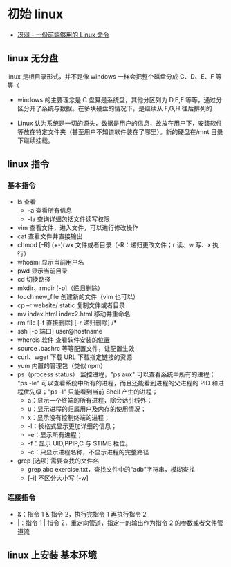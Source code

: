 # 初始 linux

- [冴羽 - 一份前端够用的 Linux 命令](https://juejin.cn/post/7044099175838908424)

## linux 无分盘

linux 是根目录形式，并不是像 windows 一样会把整个磁盘分成 C、D、E、F 等等（

- windows 的主要理念是 C 盘算是系统盘，其他分区列为 D,E,F 等等，通过分区分开了系统与数据。在多块硬盘的情况下，是继续从 F,G,H 往后排列的

- Linux 认为系统是一切的源头，数据是用户的信息，故放在用户下，安装软件等放在特定文件夹（甚至用户不知道软件装在了哪里）。新的硬盘在/mnt 目录下继续挂载。

## linux 指令

### 基本指令

- ls 查看
  - -a 查看所有信息
  - -la 查询详细包括文件读写权限
- vim 查看文件，进入文件，可以进行修改操作
- cat 查看文件并直接输出
- chmod [-R] (+-)rwx 文件或者目录（-R：递归更改文件；r 读、w 写、x 执行）
- whoami 显示当前用户名
- pwd 显示当前目录
- cd 切换路径
- mkdir、rmdir [-p]（递归删除）
- touch new_file 创建新的文件（vim 也可以）
- cp –r website/ static 复制文件或者目录
- mv index.html index2.html 移动并重命名
- rm file [-f 直接删除] [-r 递归删除] /\*
- ssh [-p 端口] user@hostname
- whereis 软件 查看软件安装的位置
- source .bashrc 等等配置文件，让配置生效
- curl、wget 下载 URL 下载指定链接的资源
- yum 内置的管理包（类似 npm）
- ps（process status） 监控进程，"ps aux" 可以查看系统中所有的进程；
  "ps -le" 可以查看系统中所有的进程，而且还能看到进程的父进程的 PID 和进程优先级；"ps -l" 只能看到当前 Shell 产生的进程；
  - a：显示一个终端的所有进程，除会话引线外；
  - u：显示进程的归属用户及内存的使用情况；
  - x：显示没有控制终端的进程；
  - -l：长格式显示更加详细的信息；
  - -e：显示所有进程；
  - -f：显示 UID,PPIP,C 与 STIME 栏位。
  - -c：只显示进程名称，不显示进程的完整路径
- grep [选项] 需要查找的文件名
  - grep abc exercise.txt，查找文件中的“adb”字符串，模糊查找
  - [-i] 不区分大小写 [-w]

### 连接指令

- &：指令 1 & 指令 2，执行完指令 1 再执行指令 2
- |：指令 1 | 指令 2，重定向管道，指定一的输出作为指令 2 的参数或者文件管道流

## linux 上安装 基本环境
